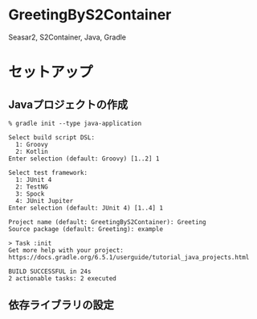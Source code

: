 # GreetingByS2Container
Seasar2, S2Container, Java, Gradle


# セットアップ

## Javaプロジェクトの作成

```
% gradle init --type java-application

Select build script DSL:
  1: Groovy
  2: Kotlin
Enter selection (default: Groovy) [1..2] 1

Select test framework:
  1: JUnit 4
  2: TestNG
  3: Spock
  4: JUnit Jupiter
Enter selection (default: JUnit 4) [1..4] 1

Project name (default: GreetingByS2Container): Greeting
Source package (default: Greeting): example

> Task :init
Get more help with your project: https://docs.gradle.org/6.5.1/userguide/tutorial_java_projects.html

BUILD SUCCESSFUL in 24s
2 actionable tasks: 2 executed
```


## 依存ライブラリの設定


